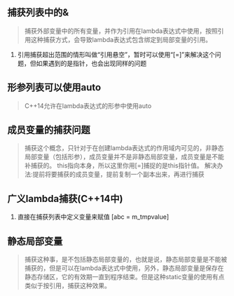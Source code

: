 ## 捕获列表中的&
> 捕获外部变量中的所有变量，并作为引用在lambda表达式中使用，按照引用这种捕获方式，会导致lambda表达式包含绑定到局部变量的引用。
1. 引用捕获超出范围的情形叫做“引用悬空”，暂时可以使用“[=]”来解决这个问题，但如果遇到的是指针，也会出现同样的问题

## 形参列表可以使用auto
>C++14允许在lambda表达式的形参中使用auto

## 成员变量的捕获问题
   >捕获这个概念，只针对于在创建lambda表达式的作用域内可见的，非静态 局部变量（包括形参），成员变量并不是非静态局部变量，成员变量是不能补捕获的。
   >this指向本身，所以这里你用[=]捕捉的是this指针值。
   >解决办法:提前将要捕获的成员变量，提前复制一个副本出来，再进行捕获

## 广义lambda捕获(C++14中)
1. 直接在捕获列表中定义变量来赋值 [abc = m_tmpvalue]

## 静态局部变量
> 捕获这种事，是不包括静态局部变量的，也就是说，静态局部变量是不能被捕获的，但是可以在lambda表达式中使用，另外，静态局部变量是保存在静态存储区，它的有效期一直到程序结束。但是这种static变量的使用有点类似于按引用，捕获这种效果。
